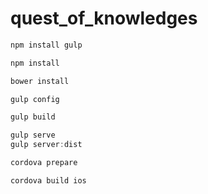 # quest_of_knowledges

```js
npm install gulp

npm install

bower install

gulp config

gulp build

gulp serve
gulp server:dist

cordova prepare

cordova build ios

```
